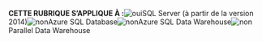 <Token>**CETTE RUBRIQUE S’APPLIQUE À :**![oui](../includes/media/yes.png)SQL Server (à partir de la version 2014)![non](../includes/media/no.png)Azure SQL Database![non](../includes/media/no.png)Azure SQL Data Warehouse![non](../includes/media/no.png)Parallel Data Warehouse </Token>